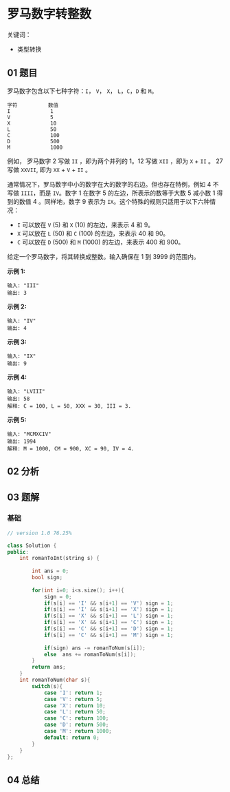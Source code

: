 # 罗马数字转整数  

关键词：

- 类型转换

## 01 题目

罗马数字包含以下七种字符：`I`， `V`， `X`， `L`，`C`，`D` 和 `M`。

```
字符          数值
I             1
V             5
X             10
L             50
C             100
D             500
M             1000
```

例如， 罗马数字 2 写做 `II` ，即为两个并列的 1。12 写做 `XII` ，即为 `X` + `II` 。 27 写做  `XXVII`, 即为 `XX` + `V` + `II` 。

通常情况下，罗马数字中小的数字在大的数字的右边。但也存在特例，例如 4 不写做 `IIII`，而是 `IV`。数字 1 在数字 5 的左边，所表示的数等于大数 5 减小数 1 得到的数值 4 。同样地，数字 9 表示为 `IX`。这个特殊的规则只适用于以下六种情况：

- `I` 可以放在 `V` (5) 和 `X` (10) 的左边，来表示 4 和 9。
- `X` 可以放在 `L` (50) 和 `C` (100) 的左边，来表示 40 和 90。 
- `C` 可以放在 `D` (500) 和 `M` (1000) 的左边，来表示 400 和 900。

给定一个罗马数字，将其转换成整数。输入确保在 1 到 3999 的范围内。

**示例 1:**

```
输入: "III"
输出: 3
```

**示例 2:**

```
输入: "IV"
输出: 4
```

**示例 3:**

```
输入: "IX"
输出: 9
```

**示例 4:**

```
输入: "LVIII"
输出: 58
解释: C = 100, L = 50, XXX = 30, III = 3.
```

**示例 5:**

```
输入: "MCMXCIV"
输出: 1994
解释: M = 1000, CM = 900, XC = 90, IV = 4.
```

## 02 分析



## 03 题解

### 基础

```c++
// version 1.0 76.25%

class Solution {
public:
    int romanToInt(string s) {
        
        int ans = 0;
        bool sign;
        
        for(int i=0; i<s.size(); i++){
            sign = 0;
            if(s[i] == 'I' && s[i+1] == 'V') sign = 1;
            if(s[i] == 'I' && s[i+1] == 'X') sign = 1;
            if(s[i] == 'X' && s[i+1] == 'L') sign = 1;
            if(s[i] == 'X' && s[i+1] == 'C') sign = 1;
            if(s[i] == 'C' && s[i+1] == 'D') sign = 1;
            if(s[i] == 'C' && s[i+1] == 'M') sign = 1;
            
            if(sign) ans -= romanToNum(s[i]);
            else  ans += romanToNum(s[i]);
        }
        return ans;
    }
    int romanToNum(char s){
        switch(s){
            case 'I': return 1;
            case 'V': return 5;
            case 'X': return 10;
            case 'L': return 50;
            case 'C': return 100;
            case 'D': return 500;
            case 'M': return 1000;
            default: return 0;
        }
    }
};
```

## 04 总结

